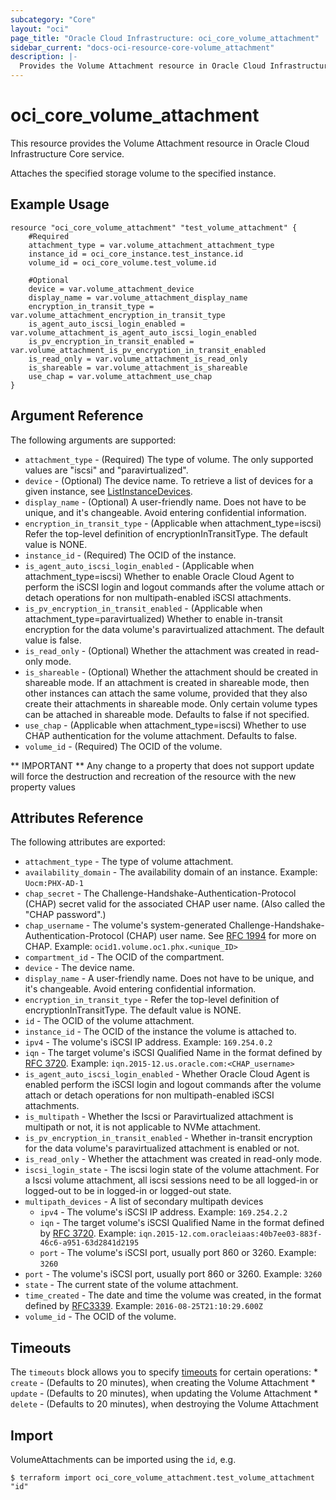 ```yaml
---
subcategory: "Core"
layout: "oci"
page_title: "Oracle Cloud Infrastructure: oci_core_volume_attachment"
sidebar_current: "docs-oci-resource-core-volume_attachment"
description: |-
  Provides the Volume Attachment resource in Oracle Cloud Infrastructure Core service
---
```


# oci_core_volume_attachment
This resource provides the Volume Attachment resource in Oracle Cloud Infrastructure Core service.

Attaches the specified storage volume to the specified instance.


## Example Usage

```hcl
resource "oci_core_volume_attachment" "test_volume_attachment" {
	#Required
	attachment_type = var.volume_attachment_attachment_type
	instance_id = oci_core_instance.test_instance.id
	volume_id = oci_core_volume.test_volume.id

	#Optional
	device = var.volume_attachment_device
	display_name = var.volume_attachment_display_name
	encryption_in_transit_type = var.volume_attachment_encryption_in_transit_type
	is_agent_auto_iscsi_login_enabled = var.volume_attachment_is_agent_auto_iscsi_login_enabled
	is_pv_encryption_in_transit_enabled = var.volume_attachment_is_pv_encryption_in_transit_enabled
	is_read_only = var.volume_attachment_is_read_only
	is_shareable = var.volume_attachment_is_shareable
	use_chap = var.volume_attachment_use_chap
}
```

## Argument Reference

The following arguments are supported:

* `attachment_type` - (Required) The type of volume. The only supported values are "iscsi" and "paravirtualized".
* `device` - (Optional) The device name. To retrieve a list of devices for a given instance, see [ListInstanceDevices](https://docs.cloud.oracle.com/iaas/api/#/en/iaas/latest/Device/ListInstanceDevices).
* `display_name` - (Optional) A user-friendly name. Does not have to be unique, and it's changeable. Avoid entering confidential information.
* `encryption_in_transit_type` - (Applicable when attachment_type=iscsi) Refer the top-level definition of encryptionInTransitType. The default value is NONE.
* `instance_id` - (Required) The OCID of the instance.
* `is_agent_auto_iscsi_login_enabled` - (Applicable when attachment_type=iscsi) Whether to enable Oracle Cloud Agent to perform the iSCSI login and logout commands after the volume attach or detach operations for non multipath-enabled iSCSI attachments. 
* `is_pv_encryption_in_transit_enabled` - (Applicable when attachment_type=paravirtualized) Whether to enable in-transit encryption for the data volume's paravirtualized attachment. The default value is false.
* `is_read_only` - (Optional) Whether the attachment was created in read-only mode.
* `is_shareable` - (Optional) Whether the attachment should be created in shareable mode. If an attachment is created in shareable mode, then other instances can attach the same volume, provided that they also create their attachments in shareable mode. Only certain volume types can be attached in shareable mode. Defaults to false if not specified.
* `use_chap` - (Applicable when attachment_type=iscsi) Whether to use CHAP authentication for the volume attachment. Defaults to false.
* `volume_id` - (Required) The OCID of the volume.


** IMPORTANT **
Any change to a property that does not support update will force the destruction and recreation of the resource with the new property values

## Attributes Reference

The following attributes are exported:

* `attachment_type` - The type of volume attachment.
* `availability_domain` - The availability domain of an instance.  Example: `Uocm:PHX-AD-1`
* `chap_secret` - The Challenge-Handshake-Authentication-Protocol (CHAP) secret valid for the associated CHAP user name. (Also called the "CHAP password".)
* `chap_username` - The volume's system-generated Challenge-Handshake-Authentication-Protocol (CHAP) user name. See [RFC 1994](https://tools.ietf.org/html/rfc1994) for more on CHAP.  Example: `ocid1.volume.oc1.phx.<unique_ID>`
* `compartment_id` - The OCID of the compartment.
* `device` - The device name.
* `display_name` - A user-friendly name. Does not have to be unique, and it's changeable. Avoid entering confidential information.
* `encryption_in_transit_type` - Refer the top-level definition of encryptionInTransitType. The default value is NONE.
* `id` - The OCID of the volume attachment.
* `instance_id` - The OCID of the instance the volume is attached to.
* `ipv4` - The volume's iSCSI IP address.  Example: `169.254.0.2` 
* `iqn` - The target volume's iSCSI Qualified Name in the format defined by [RFC 3720](https://tools.ietf.org/html/rfc3720#page-32).  Example: `iqn.2015-12.us.oracle.com:<CHAP_username>` 
* `is_agent_auto_iscsi_login_enabled` - Whether Oracle Cloud Agent is enabled perform the iSCSI login and logout commands after the volume attach or detach operations for non multipath-enabled iSCSI attachments. 
* `is_multipath` - Whether the Iscsi or Paravirtualized attachment is multipath or not, it is not applicable to NVMe attachment.
* `is_pv_encryption_in_transit_enabled` - Whether in-transit encryption for the data volume's paravirtualized attachment is enabled or not.
* `is_read_only` - Whether the attachment was created in read-only mode.
* `iscsi_login_state` - The iscsi login state of the volume attachment. For a Iscsi volume attachment, all iscsi sessions need to be all logged-in or logged-out to be in logged-in or logged-out state.
* `multipath_devices` - A list of secondary multipath devices
	* `ipv4` - The volume's iSCSI IP address.  Example: `169.254.2.2`
	* `iqn` - The target volume's iSCSI Qualified Name in the format defined by [RFC 3720](https://tools.ietf.org/html/rfc3720#page-32).  Example: `iqn.2015-12.com.oracleiaas:40b7ee03-883f-46c6-a951-63d2841d2195`
	* `port` - The volume's iSCSI port, usually port 860 or 3260.  Example: `3260`
* `port` - The volume's iSCSI port, usually port 860 or 3260.  Example: `3260`
* `state` - The current state of the volume attachment.
* `time_created` - The date and time the volume was created, in the format defined by [RFC3339](https://tools.ietf.org/html/rfc3339).  Example: `2016-08-25T21:10:29.600Z`
* `volume_id` - The OCID of the volume.

## Timeouts

The `timeouts` block allows you to specify [timeouts](https://registry.terraform.io/providers/oracle/oci/latest/docs/guides/changing_timeouts) for certain operations:
	* `create` - (Defaults to 20 minutes), when creating the Volume Attachment
	* `update` - (Defaults to 20 minutes), when updating the Volume Attachment
	* `delete` - (Defaults to 20 minutes), when destroying the Volume Attachment


## Import

VolumeAttachments can be imported using the `id`, e.g.

```
$ terraform import oci_core_volume_attachment.test_volume_attachment "id"
```